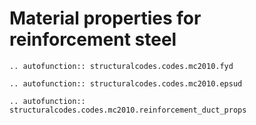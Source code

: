 # Material properties for reinforcement steel

```{eval-rst}
.. autofunction:: structuralcodes.codes.mc2010.fyd
```

```{eval-rst}
.. autofunction:: structuralcodes.codes.mc2010.epsud
```

```{eval-rst}
.. autofunction:: structuralcodes.codes.mc2010.reinforcement_duct_props
```
